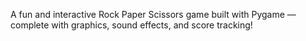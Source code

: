  A fun and interactive Rock Paper Scissors game built with Pygame — complete with graphics, sound effects, and score tracking!
